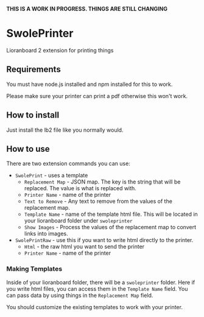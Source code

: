 **THIS IS A WORK IN PROGRESS. THINGS ARE STILL CHANGING**

# SwolePrinter
Lioranboard 2 extension for printing things

## Requirements
You must have node.js installed and npm installed for this to work. 

Please make sure your printer can print a pdf otherwise this won't work.

## How to install
Just install the lb2 file like you normally would.

## How to use
There are two extension commands you can use:
* `SwolePrint` - uses a template
  * `Replacement Map` - JSON map. The key is the string that will be replaced. The value is what is replaced with. 
  * `Printer Name` - name of the printer
  * `Text to Remove` - Any text to remove from the values of the replacement map.
  * `Template Name` - name of the template html file. This will be located in your lioranboard folder under `swoleprinter`
  * `Show Images` - Process the values of the replacement map to convert links into images.
* `SwolePrintRaw` - use this if you want to write html directly to the printer.
  * `Html` - the raw html you want to send the printer
  * `Printer Name` - name of the printer

### Making Templates
Inside of your lioranboard folder, there will be a `swoleprinter` folder. Here if you write html files, you can access them in the `Template Name` field. You can pass data by using things in the `Replacement Map` field.

You should customize the existing templates to work with your printer. 